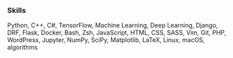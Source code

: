### Skills

Python, C++, C#, TensorFlow, Machine Learning, Deep Learning, Django, DRF, Flask, Docker, Bash, Zsh, JavaScript, HTML, CSS, SASS, Vim, Git, PHP, WordPress, Jupyter, NumPy, SciPy, Matplotlib, LaTeX, Linux, macOS, algorithms
